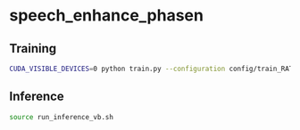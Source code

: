 # speech_enhance_phasen

## Training
```bash
CUDA_VISIBLE_DEVICES=0 python train.py --configuration config/train_RATS/phasen_vb.json
```
## Inference

```bash
source run_inference_vb.sh
```
